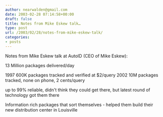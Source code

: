 ```yaml
---
author: nearwalden@gmail.com
date: 2003-02-28 07:14:58+00:00
draft: false
title: Notes from Mike Eskew talk…
type: post
url: /2003/02/28/notes-from-mike-eskew-talk/
categories:
- posts
---
```


Notes from Mike Eskew talk at AutoID (CEO of Mike Eskew):

13 Million packages delivered/day

1997 600K packages tracked and verified at $2/query
2002 10M packages tracked, none on phone, 2 cents/query

up to 99% reliable, didn't think they could get there, but latest round of technology got them there

Information rich packages that sort themselves - helped them build their new distribution center in Louisville




